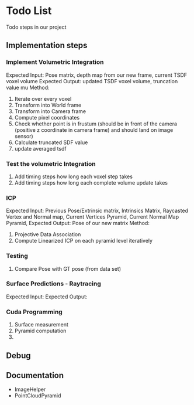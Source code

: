 # Todo List

Todo steps in our project

## Implementation steps

### Implement Volumetric Integration
Expected Input: Pose matrix, depth map from our new frame, current TSDF voxel volume
Expected Output: updated TSDF voxel volume, truncation value mu
Method:
1. Iterate over every voxel
2. Transform into World frame
3. Transform into Camera frame
4. Compute pixel coordinates
5. Check whether point is in frustum (should be in front of the camera (positive z coordinate in camera frame) and should land on image sensor)
6. Calculate truncated SDF value
7. update averaged tsdf

### Test the volumetric Integration
1. Add timing steps how long each voxel step takes
2. Add timing steps how long each complete volume update takes

### ICP
Expected Input: Previous Pose/Extrinsic matrix, Intrinsics Matrix, Raycasted Vertex and Normal map, Current Vertices Pyramid, Current Normal Map Pyramid, 
Expected Output: Pose of our new matrix 
Method:
1. Projective Data Association
2. Compute Linearized ICP on each pyramid level iteratively

### Testing
1. Compare Pose with GT pose (from data set)

### Surface Predictions - Raytracing
Expected Input: 
Expected Output:

### Cuda Programming

1. Surface measurement
2. Pyramid computation
3. 

## Debug

## Documentation

- ImageHelper
- PointCloudPyramid
